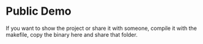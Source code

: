 # Public Demo

If you want to show the project or share it with someone, compile it with the makefile, copy the binary here and share that folder.
